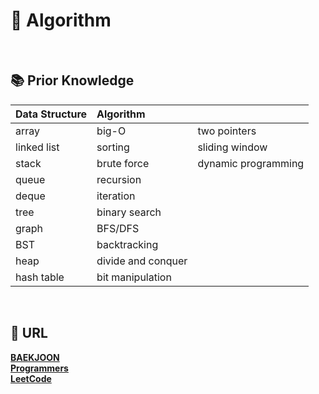 # 🧩 **Algorithm**

<br>

## 📚 **Prior Knowledge**


|Data Structure|Algorithm||
|:------|:------|:------|
|array|big-O|two pointers|
|linked list|sorting|sliding window|
|stack|brute force|dynamic programming|
|queue|recursion||
|deque|iteration||
|tree|binary search||
|graph|BFS/DFS||
|BST|backtracking||
|heap|divide and conquer||
|hash table| bit manipulation||

<br/>

## 🔗 **URL**
[**BAEKJOON**](https://www.acmicpc.net/)      
[**Programmers**](https://programmers.co.kr/)        
[**LeetCode**](https://leetcode.com/)